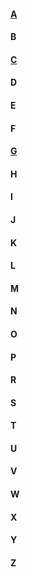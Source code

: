 #### [A](A.md)
#### B
#### [C](C.md)
#### D
#### E
#### F
#### [G](G.md)
#### H
#### I
#### J
#### K
#### L
#### M
#### N
#### O
#### P
#### R
#### S
#### T
#### U
#### V
#### W
#### X
#### Y
#### Z
